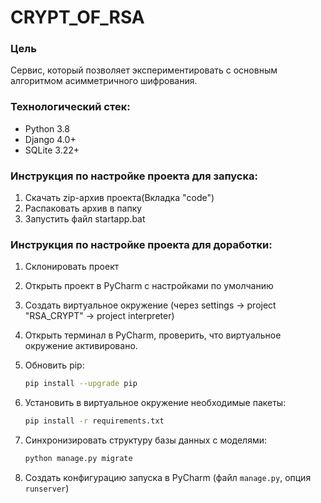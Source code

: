 # CRYPT_OF_RSA

### Цель
Сервис, который позволяет экспериментировать с основным алгоритмом асимметричного шифрования.

### Технологический стек:
- Python 3.8
- Django 4.0+
- SQLite 3.22+

### Инструкция по настройке проекта для запуска:
1. Скачать zip-архив проекта(Вкладка "code")
2. Распаковать архив в папку
3. Запустить файл startapp.bat

### Инструкция по настройке проекта для доработки:
1. Склонировать проект
2. Открыть проект в PyCharm с наcтройками по умолчанию
3. Создать виртуальное окружение (через settings -> project "RSA_CRYPT" -> project interpreter)
4. Открыть терминал в PyCharm, проверить, что виртуальное окружение активировано.
5. Обновить pip:
   ```bash
   pip install --upgrade pip
   ```
6. Установить в виртуальное окружение необходимые пакеты: 
   ```bash
   pip install -r requirements.txt
   ```

7. Синхронизировать структуру базы данных с моделями: 
   ```bash
   python manage.py migrate
   ```

8. Создать конфигурацию запуска в PyCharm (файл `manage.py`, опция `runserver`)
